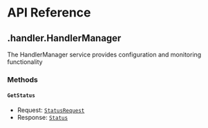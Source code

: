 # API Reference

## .handler.HandlerManager

The HandlerManager service provides configuration and monitoring
functionality

### Methods

#### `GetStatus`

- Request: [`StatusRequest`](#handlerstatusrequest)
- Response: [`Status`](#handlerstatus)

